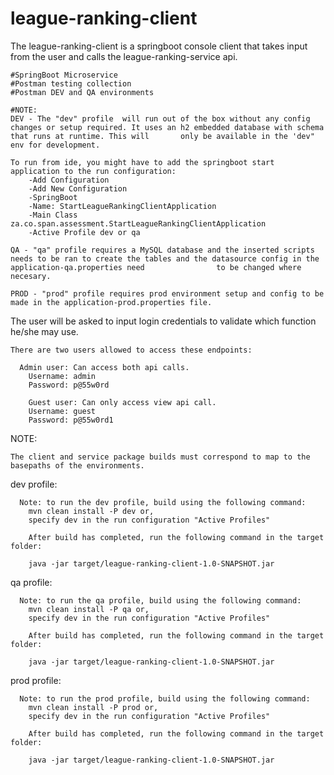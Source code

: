 # league-ranking-client

The league-ranking-client is a springboot console client that takes input from the user and calls the league-ranking-service api.

    #SpringBoot Microservice
    #Postman testing collection
    #Postman DEV and QA environments

    #NOTE: 
    DEV - The "dev" profile  will run out of the box without any config changes or setup required. It uses an h2 embedded database with schema that runs at runtime. This will       only be available in the 'dev" env for development.
    
    To run from ide, you might have to add the springboot start application to the run configuration:
        -Add Configuration
        -Add New Configuration
        -SpringBoot
        -Name: StartLeagueRankingClientApplication
        -Main Class za.co.span.assessment.StartLeagueRankingClientApplication
        -Active Profile dev or qa

    QA - "qa" profile requires a MySQL database and the inserted scripts needs to be ran to create the tables and the datasource config in the application-qa.properties need                to be changed where necesary.

    PROD - "prod" profile requires prod environment setup and config to be made in the application-prod.properties file.

The user will be asked to input login credentials to validate which function he/she may use.

    There are two users allowed to access these endpoints:

      Admin user: Can access both api calls.
        Username: admin
        Password: p@55w0rd

        Guest user: Can only access view api call.
        Username: guest
        Password: p@55w0rd1

NOTE:
    
    The client and service package builds must correspond to map to the basepaths of the environments.

  dev profile:
  
      Note: to run the dev profile, build using the following command:
        mvn clean install -P dev or,
        specify dev in the run configuration "Active Profiles"
        
        After build has completed, run the following command in the target folder:
         
        java -jar target/league-ranking-client-1.0-SNAPSHOT.jar
        
  qa profile:
  
      Note: to run the qa profile, build using the following command:
        mvn clean install -P qa or,
        specify dev in the run configuration "Active Profiles"
        
        After build has completed, run the following command in the target folder:
         
        java -jar target/league-ranking-client-1.0-SNAPSHOT.jar
        
  prod profile:
  
      Note: to run the prod profile, build using the following command:
        mvn clean install -P prod or,
        specify dev in the run configuration "Active Profiles"
        
        After build has completed, run the following command in the target folder:
         
        java -jar target/league-ranking-client-1.0-SNAPSHOT.jar
        
    
